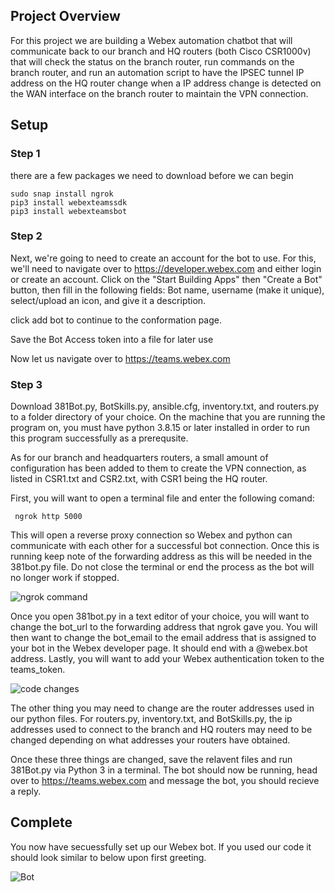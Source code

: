 
## Project Overview

For this project we are building a Webex automation chatbot that will communicate back to our branch and HQ routers (both Cisco CSR1000v) that will check the status on the branch router, run commands on the branch router, and run an automation script to have the IPSEC tunnel IP address on the HQ router change when a IP address change is detected on the WAN interface on the branch router to maintain the VPN connection.

## Setup

### Step 1

there are a few packages we need to download before we can begin

```
sudo snap install ngrok 
pip3 install webexteamssdk 
pip3 install webexteamsbot 
```
### Step 2

Next, we're going to need to create an account for the bot to use. For this, we'll need to navigate over to https://developer.webex.com and either login or create an account. Click on the "Start Building Apps" then "Create a Bot" button, then fill in the following fields: Bot name, username (make it unique), select/upload an icon, and give it a description.

click add bot to continue to the conformation page.

Save the Bot Access token into a file for later use

Now let us navigate over to https://teams.webex.com

### Step 3

Download 381Bot.py, BotSkills.py, ansible.cfg, inventory.txt, and routers.py to a folder directory of your choice. On the machine that you are running the program on, you must have python 3.8.15 or later installed in order to run this program successfully as a prerequsite. 

As for our branch and headquarters routers, a small amount of configuration has been added to them to create the VPN connection, as listed in CSR1.txt and CSR2.txt, with CSR1 being the HQ router.

First, you will want to open a terminal file and enter the following comand:
```
 ngrok http 5000
 ```
This will open a reverse proxy connection so Webex and python can communicate with each other for a successful bot connection. Once this is running keep note of the forwarding address as this will be needed in the 381bot.py file. Do not close the terminal or end the process as the bot will no longer work if stopped.

![ngrok command](https://user-images.githubusercontent.com/117677487/205418056-d96eba07-1d51-4d52-9352-98b798f54563.jpg)

Once you open 381bot.py in a text editor of your choice, you will want to change the bot_url to the forwarding address that ngrok gave you. You will then want to change the bot_email to the email address that is assigned to your bot in the Webex developer page. It should end with a @webex.bot address. Lastly, you will want to add your Webex authentication token to the teams_token. 

![code changes](https://user-images.githubusercontent.com/117677487/205415521-77e44b61-9cfe-4e34-b77c-b2c8a2932513.PNG)

The other thing you may need to change are the router addresses used in our python files. For routers.py, inventory.txt, and BotSkills.py, the ip addresses used to connect to the branch and HQ routers may need to be changed depending on what addresses your routers have obtained.

Once these three things are changed, save the relavent files and run 381Bot.py via Python 3 in a terminal. The bot should now be running, head over to https://teams.webex.com and message the bot, you should recieve a reply.

## Complete

You now have secuessfully set up our Webex bot. If you used our code it should look similar to below upon first greeting.

![Bot](/images/botfinished.png)
